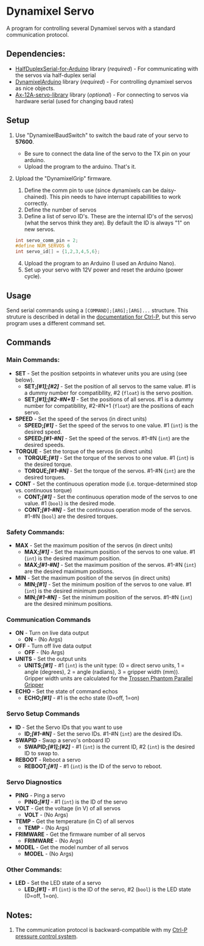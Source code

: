 # Dynamixel Servo

A program for controlling several Dynamixel servos with a standard communication protocol.

## Dependencies:
- [HalfDuplexSerial-for-Arduino](https://github.com/akira215/HalfDuplexSerial-for-Arduino) library (_required_) - For communicating with the servos via half-duplex serial
- [DynamixelArduino](https://github.com/akira215/DynamixelArduino) library (_required_) - For controlling dynamixel servos as nice objects.
- [Ax-12A-servo-library](https://github.com/jumejume1/AX-12A-servo-library) library (_optional_) - For connecting to servos via hardware serial (used for changing baud rates)

## Setup
1. Use "DynamixelBaudSwitch" to switch the baud rate of your servo to **57600**.
	- Be sure to connect the data line of the servo to the TX pin on your arduino.
	- Upload the program to the arduino. That's it.
2. Upload the "DynamixelGrip" firmware.
	1. Define the comm pin to use (since dynamixels can be daisy-chained). This pin needs to have interrupt capabillities to work correctly.
	2. Define the number of servos
	3. Define a list of servo ID's. These are the internal ID's of the servos) (what the servos think they are). By default the ID is always "1" on new servos.

	```cpp
	int servo_comm_pin = 2;
	#define NUM_SERVOS 6
	int servo_id[] = {1,2,3,4,5,6};
	```
	4. Upload the program to an Arduino (I used an Arduino Nano).
	5. Set up your servo with 12V power and reset the arduino (power cycle).

## Usage
Send serial commands using a `[COMMAND];[ARG];[ARG]...` structure. This struture is described in detail in the [documentation for Ctrl-P](https://ctrl-p.cbteeple.com/latest/firmware/firmware_commands), but this servo program uses a different command set.

## Commands

### Main Commands:
- **SET** - Set the position setpoints in whatever units you are using (see below).
  - **SET;_[#1];[#2]_** - Set the position of all servos to the same value. #1 is a dummy number for compatibllity, #2 (`float`) is the servo position.
  - **SET;_[#1];[#2-#N+1]_** - Set the positions of all servos. #1 is a dummy number for compatibllity, #2-#N+1 (`float`) are the positions of each servo.
- **SPEED** - Set the speed of the servos (in direct units)
  - **SPEED;_[#1]_** - Set the speed of the servos to one value. #1 (`int`) is the desired speed.
  - **SPEED;_[#1-#N]_** - Set the speed of the servos. #1-#N (`int`) are the desired speeds. 
- **TORQUE** - Set the torque of the servos (in direct units)
  - **TORQUE;_[#1]_** - Set the torque of the servos to one value. #1 (`int`) is the desired torque.
  - **TORQUE;_[#1-#N]_** - Set the torque of the servos. #1-#N (`int`) are the desired torques. 
- **CONT** - Set the continuous operation mode (i.e. torque-determined stop vs. continuous torque)
  - **CONT;_[#1]_** - Set the continuous operation mode of the servos to one value. #1 (`bool`) is the desired mode.
  - **CONT;_[#1-#N]_** - Set the continuous operation mode of the servos. #1-#N (`bool`) are the desired torques.


### Safety Commands:
- **MAX** - Set the maximum position of the servos (in direct units)
  - **MAX;_[#1]_** - Set the maximum position of the servos to one value. #1 (`int`) is the desired maximum position.
  - **MAX;_[#1-#N]_** - Set the maximum position of the servos. #1-#N (`int`) are the desired maximum positions. 
- **MIN** - Set the maximum position of the servos (in direct units)
  - **MIN;_[#1]_** - Set the minimum position of the servos to one value. #1 (`int`) is the desired minimum position.
  - **MIN;_[#1-#N]_** - Set the minimum position of the servos. #1-#N (`int`) are the desired minimum positions. 

### Communication Commands
- **ON** - Turn on live data output
  - **ON** - (No Args)
- **OFF** - Turn off live data output
  - **OFF** - (No Args)
- **UNITS** - Set the output units 
  - **UNITS;_[#1]_** - #1 (`int`) is the unit type: (0 = direct servo units, 1 = angle (degrees), 2 = angle (radians), 3 = gripper width (mm)). Gripper width units are calculated for the [Trossen Phantom Parallel Gripper](https://www.trossenrobotics.com/p/phantomx-parallel-ax12-gripper.aspx)
- **ECHO** - Set the state of command echos
  - **ECHO;_[#1]_** - #1 is the echo state (0=off, 1=on)

### Servo Setup Commands
- **ID** - Set the Servo IDs that you want to use
  - **ID;_[#1-#N]_** - Set the servo IDs. #1-#N (`int`) are the desired IDs. 
- **SWAPID** - Swap a servo's onboard ID
  - **SWAPID;_[#1];[#2]_** - #1 (`int`) is the current ID, #2 (`int`) is the desired ID to swap to.
- **REBOOT** - Reboot a servo
  - **REBOOT;_[#1]_** - #1 (`int`) is the ID of the servo to reboot.
 
### Servo Diagnostics
- **PING** - Ping a servo
  - **PING;_[#1]_** - #1 (`int`) is the ID of the servo
- **VOLT** - Get the voltage (in V) of all servos
  - **VOLT** - (No Args)
- **TEMP** - Get the temperature (in C) of all servos
  - **TEMP** - (No Args)
- **FRIMWARE** - Get the firmware number of all servos
  - **FRIMWARE** - (No Args)
- **MODEL** - Get the model number of all servos
  - **MODEL** - (No Args)
  
### Other Commands:
- **LED** - Set the LED state of a servo
  - **LED;_[#1]_** - #1 (`int`) is the ID of the servo, #2 (`bool`) is the LED state (0=off, 1=on).


## Notes:
1. The communication protocol is backward-compatible with my [Ctrl-P pressure control system](https://github.com/cbteeple/pressure_controller).
